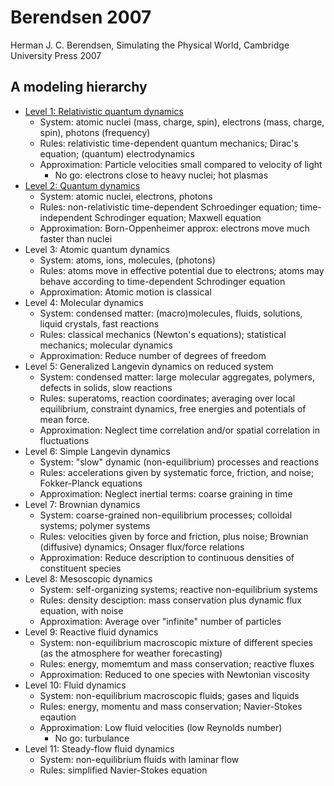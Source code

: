 # Berendsen 2007

Herman J. C. Berendsen, Simulating the Physical World, Cambridge University Press 2007

## A modeling hierarchy

* [Level 1: Relativistic quantum dynamics](https://github.com/tatpongkatanyukul/iExplore/blob/main/QuantumSimulation/RelativisticQuantumDynamics.md)
  * System: atomic nuclei (mass, charge, spin), electrons (mass, charge, spin), photons (frequency)
  * Rules: relativistic time-dependent quantum mechanics; Dirac's equation; (quantum) electrodynamics
  * Approximation: Particle velocities small compared to velocity of light
    * No go: electrons close to heavy nuclei; hot plasmas 
* [Level 2: Quantum dynamics](https://github.com/tatpongkatanyukul/iExplore/blob/main/QuantumSimulation/BerendsenRandom.md)
  * System: atomic nuclei, electrons, photons
  * Rules: non-relativistic time-dependent Schroedinger equation; time-independent Schrodinger equation; Maxwell equation 
  * Approximation: Born-Oppenheimer approx: electrons move much faster than nuclei
* Level 3: Atomic quantum dynamics
  * System: atoms, ions, molecules, (photons)
  * Rules: atoms move in effective potential due to electrons; atoms may behave according to time-dependent Schrodinger equation
  * Approximation: Atomic motion is classical
* Level 4: Molecular dynamics
  * System: condensed matter: (macro)molecules, fluids, solutions, liquid crystals, fast reactions
  * Rules: classical mechanics (Newton's equations); statistical mechanics; molecular dynamics
  * Approximation: Reduce number of degrees of freedom
* Level 5: Generalized Langevin dynamics on reduced system
  * System: condensed matter: large molecular aggregates, polymers, defects in solids, slow reactions
  * Rules: superatoms, reaction coordinates; averaging over local equilibrium, constraint dynamics, free energies and potentials of mean force.
  * Approximation: Neglect time correlation and/or spatial correlation in fluctuations
* Level 6: Simple Langevin dynamics
  * System: "slow" dynamic (non-equilibrium) processes and reactions
  * Rules: accelerations given by systematic force, friction, and noise; Fokker-Planck equations
  * Approximation: Neglect inertial terms: coarse graining in time
* Level 7: Brownian dynamics
  * System: coarse-grained non-equilibrium processes; colloidal systems; polymer systems
  * Rules: velocities given by force and friction, plus noise; Brownian (diffusive) dynamics; Onsager flux/force relations
  * Approximation: Reduce description to continuous densities of constituent species
* Level 8: Mesoscopic dynamics
  * System: self-organizing systems; reactive non-equilibrium systems
  * Rules: density desciption: mass conservation plus dynamic flux equation, with noise
  * Approximation: Average over "infinite" number of particles
* Level 9: Reactive fluid dynamics
  * System: non-equilibrium macroscopic mixture of different species (as the atmosphere for weather forecasting)
  * Rules: energy, momemtum and mass conservation; reactive fluxes
  * Approximation: Reduced to one species with Newtonian viscosity
* Level 10: Fluid dynamics
  * System: non-equilibrium macroscopic fluids; gases and liquids
  * Rules: energy, momentu and mass conservation; Navier-Stokes eqaution
  * Approximation: Low fluid velocities (low Reynolds number)
    * No go: turbulance
* Level 11: Steady-flow fluid dynamics
  * System: non-equilibrium fluids with laminar flow
  * Rules: simplified Navier-Stokes equation

